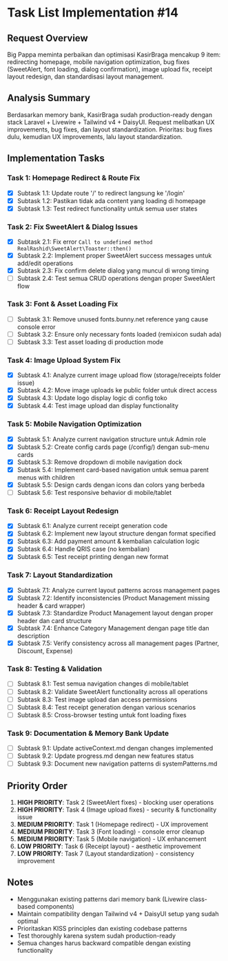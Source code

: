 # Task List Implementation #14

## Request Overview
Big Pappa meminta perbaikan dan optimisasi KasirBraga mencakup 9 item: redirecting homepage, mobile navigation optimization, bug fixes (SweetAlert, font loading, dialog confirmation), image upload fix, receipt layout redesign, dan standardisasi layout management.

## Analysis Summary
Berdasarkan memory bank, KasirBraga sudah production-ready dengan stack Laravel + Livewire + Tailwind v4 + DaisyUI. Request melibatkan UX improvements, bug fixes, dan layout standardization. Prioritas: bug fixes dulu, kemudian UX improvements, lalu layout standardization.

## Implementation Tasks

### Task 1: Homepage Redirect & Route Fix
- [X] Subtask 1.1: Update route '/' to redirect langsung ke '/login'
- [X] Subtask 1.2: Pastikan tidak ada content yang loading di homepage
- [X] Subtask 1.3: Test redirect functionality untuk semua user states

### Task 2: Fix SweetAlert & Dialog Issues
- [X] Subtask 2.1: Fix error `Call to undefined method RealRashid\SweetAlert\Toaster::then()`
- [X] Subtask 2.2: Implement proper SweetAlert success messages untuk add/edit operations
- [X] Subtask 2.3: Fix confirm delete dialog yang muncul di wrong timing
- [ ] Subtask 2.4: Test semua CRUD operations dengan proper SweetAlert flow

### Task 3: Font & Asset Loading Fix
- [ ] Subtask 3.1: Remove unused fonts.bunny.net reference yang cause console error
- [ ] Subtask 3.2: Ensure only necessary fonts loaded (remixicon sudah ada)
- [ ] Subtask 3.3: Test asset loading di production mode

### Task 4: Image Upload System Fix
- [X] Subtask 4.1: Analyze current image upload flow (storage/receipts folder issue)
- [X] Subtask 4.2: Move image uploads ke public folder untuk direct access
- [X] Subtask 4.3: Update logo display logic di config toko
- [X] Subtask 4.4: Test image upload dan display functionality

### Task 5: Mobile Navigation Optimization
- [X] Subtask 5.1: Analyze current navigation structure untuk Admin role
- [X] Subtask 5.2: Create config cards page (/config/) dengan sub-menu cards
- [X] Subtask 5.3: Remove dropdown di mobile navigation dock
- [X] Subtask 5.4: Implement card-based navigation untuk semua parent menus with children
- [X] Subtask 5.5: Design cards dengan icons dan colors yang berbeda
- [ ] Subtask 5.6: Test responsive behavior di mobile/tablet

### Task 6: Receipt Layout Redesign
- [X] Subtask 6.1: Analyze current receipt generation code
- [X] Subtask 6.2: Implement new layout structure dengan format specified
- [X] Subtask 6.3: Add payment amount & kembalian calculation logic
- [X] Subtask 6.4: Handle QRIS case (no kembalian)
- [X] Subtask 6.5: Test receipt printing dengan new format

### Task 7: Layout Standardization
- [X] Subtask 7.1: Analyze current layout patterns across management pages
- [X] Subtask 7.2: Identify inconsistencies (Product Management missing header & card wrapper)
- [X] Subtask 7.3: Standardize Product Management layout dengan proper header dan card structure
- [X] Subtask 7.4: Enhance Category Management dengan page title dan description
- [X] Subtask 7.5: Verify consistency across all management pages (Partner, Discount, Expense)

### Task 8: Testing & Validation
- [ ] Subtask 8.1: Test semua navigation changes di mobile/tablet
- [ ] Subtask 8.2: Validate SweetAlert functionality across all operations
- [ ] Subtask 8.3: Test image upload dan access permissions
- [ ] Subtask 8.4: Test receipt generation dengan various scenarios
- [ ] Subtask 8.5: Cross-browser testing untuk font loading fixes

### Task 9: Documentation & Memory Bank Update
- [ ] Subtask 9.1: Update activeContext.md dengan changes implemented
- [ ] Subtask 9.2: Update progress.md dengan new features status
- [ ] Subtask 9.3: Document new navigation patterns di systemPatterns.md

## Priority Order
1. **HIGH PRIORITY**: Task 2 (SweetAlert fixes) - blocking user operations
2. **HIGH PRIORITY**: Task 4 (Image upload fixes) - security & functionality issue
3. **MEDIUM PRIORITY**: Task 1 (Homepage redirect) - UX improvement
4. **MEDIUM PRIORITY**: Task 3 (Font loading) - console error cleanup
5. **MEDIUM PRIORITY**: Task 5 (Mobile navigation) - UX enhancement
6. **LOW PRIORITY**: Task 6 (Receipt layout) - aesthetic improvement
7. **LOW PRIORITY**: Task 7 (Layout standardization) - consistency improvement

## Notes
- Menggunakan existing patterns dari memory bank (Livewire class-based components)
- Maintain compatibility dengan Tailwind v4 + DaisyUI setup yang sudah optimal
- Prioritaskan KISS principles dan existing codebase patterns
- Test thoroughly karena system sudah production-ready
- Semua changes harus backward compatible dengan existing functionality 